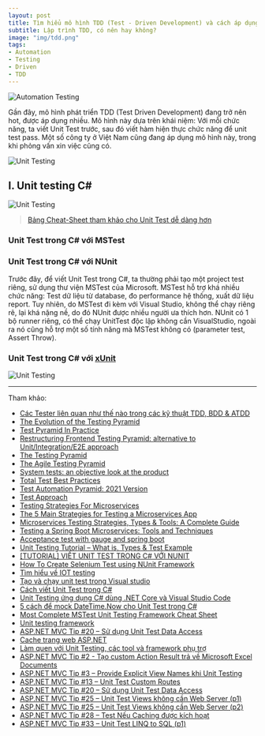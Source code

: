 ```yaml
---
layout: post
title: Tìm hiểu mô hình TDD (Test - Driven Development) và cách áp dụng
subtitle: Lập trình TDD, có nên hay không?
image: "img/tdd.png"
tags:
- Automation
- Testing
- Driven
- TDD
---
```


![Automation Testing](https://boxxv.github.io/img/test/0_f2vFclaitRRo1w2i.webp "Automation Testing")

Gần đây, mô hình phát triển TDD (Test Driven Development) đang trở nên hot, được áp dụng nhiều. Mô hình này dựa trên khái niệm: Với mỗi chức năng, ta viết Unit Test trước, sau đó viết hàm hiện thực chức năng để unit test pass. Một số công ty ở Việt Nam cũng đang áp dụng mô hình này, trong khi phỏng vấn xin việc cũng có.

![Unit Testing](https://boxxv.github.io/img/test/sketch.png "Unit Testing")


## I. Unit testing C#

![Unit Testing](https://boxxv.github.io/img/test/01_24.06.jpg "Unit Testing")

> [Bảng Cheat-Sheet tham khảo cho Unit Test dễ dàng hơn](https://viblo.asia/p/bang-cheat-sheet-tham-khao-cho-unit-test-de-dang-hon-aWj53vR8l6m)

### Unit Test trong C# với MSTest


### Unit Test trong C# với NUnit

Trước đây, để viết Unit Test trong C#, ta thường phải tạo một project test riêng, sử dụng thư viện MSTest của Microsoft. MSTest hỗ trợ khá nhiều chức năng: Test dữ liệu từ database, đo performance hệ thống, xuất dữ liệu report. Tuy nhiên, do MSTest đi kèm với Visual Studio, không thể chạy riêng rẽ, lại khá nặng nề, do đó NUnit được nhiều người ưa thích hơn. NUnit có 1 bộ runner riêng, có thể chạy UnitTest độc lập không cần VisualStudio, ngoài ra nó cũng hỗ trợ một số tính năng mà MSTest không có (parameter test, Assert Throw).

### Unit Test trong C# với [xUnit](xunit.net)

![Unit Testing](https://boxxv.github.io/img/test/unit-testing-framework-17-2048.webp "Unit Testing")


-----
Tham khảo:

- [Các Tester liên quan như thế nào trong các kỹ thuật TDD, BDD & ATDD](https://viblo.asia/p/cac-tester-lien-quan-nhu-the-nao-trong-cac-ky-thuat-tdd-bdd-atdd-m68Z0V8X5kG)
- [The Evolution of the Testing Pyramid](https://www.james-willett.com/the-evolution-of-the-testing-pyramid/)
- [Test Pyramid In Practice](https://www.pgs-soft.com/blog/test-pyramid-in-practice/)
- [Restructuring Frontend Testing Pyramid: alternative to Unit/Integration/E2E approach](https://dev.to/hiroyone/frontend-testing-no-more-unitintegratione2e-categorizations-and-priorities-5358)
- [The Testing Pyramid](https://www.devopsgroup.com/insights/resources/diagrams/all/the-testing-pyramid/)
- [The Agile Testing Pyramid](https://www.agilecoachjournal.com/2014-01-28/the-agile-testing-pyramid)
- [System tests: an objective look at the product](https://blog.atinternet.com/en/system-tests-an-objective-look-at-the-product/)
- [Total Test Best Practices](https://devops.api.bmc.com/guidelines/ttt/ttt_best_practices.html)
- [Test Automation Pyramid: 2021 Version](https://medium.com/software-qe/test-automation-pyramid-2021-version-c299cb224c80)
- [Test Approach](https://www.you-getapptester.com/home/features-benefits/test-approach/)
- [Testing Strategies For Microservices](https://semaphoreci.com/blog/test-microservices)
- [The 5 Main Strategies for Testing a Microservices App](https://www.teaminternational.com/5-main-strategies-testing-microservices-app/)
- [Microservices Testing Strategies, Types & Tools: A Complete Guide](https://www.simform.com/blog/microservice-testing-strategies/)
- [Testing a Spring Boot Microservices: Tools and Techniques](https://medium.com/kth-distributed-systems/testing-microservices-in-spring-boot-applications-tools-and-techniques-b9c27d865f88)
- [Acceptance test with gauge and spring boot](https://mesutyakut.medium.com/acceptance-test-with-gauge-and-spring-boot-f675655d8e)
- [Unit Testing Tutorial – What is, Types & Test Example](https://www.guru99.com/unit-testing-guide.html)
- [[TUTORIAL] VIẾT UNIT TEST TRONG C# VỚI NUNIT](https://toidicodedao.com/2015/08/25/tutorial-viet-unit-test-trong-c-voi-nunit/)
- [How To Create Selenium Test using NUnit Framework](https://learn-automation.com/selenium-test-using-nunit-framework/)
- [Tìm hiểu về IOT testing](https://viblo.asia/p/tim-hieu-ve-iot-testing-gDVK29Bw5Lj)
- [Tạo và chạy unit test trong Visual studio](https://viblo.asia/p/tao-va-chay-unit-test-trong-visual-studio-wpVYRPNzG4ng)
- [Cách viết Unit Test trong C#](http://duyanhpham.com/phan-1-cach-viet-unit-test-trong-c-sharp/)
- [Unit Testing ứng dụng C# dùng .NET Core và Visual Studio Code](https://techmaster.vn/posts/34532/unit-testing-csharp-net-core-visual-studio-code)
- [5 cách để mock DateTime.Now cho Unit Test trong C#](https://viblo.asia/p/5-cach-de-mock-datetimenow-cho-unit-test-trong-c-vyDZOnV7Kwj)
- [Most Complete MSTest Unit Testing Framework Cheat Sheet](https://www.automatetheplanet.com/mstest-cheat-sheet/)
- [Unit testing framework](https://www.slideshare.net/igorvavrish/unit-testing-framework)
- [ASP.NET MVC Tip #20 – Sử dụng Unit Test Data Access](https://viblo.asia/p/aspnet-mvc-tip-20-su-dung-unit-test-data-access-OeVKBxOdlkW)
- [Cache trang web ASP.NET](https://viblo.asia/p/cache-trang-web-aspnet-7prv3Pb9RKod)
- [Làm quen với Unit Testing, các tool và framework phụ trợ](https://viblo.asia/p/lam-quen-voi-unit-testing-cac-tool-va-framework-phu-tro-Zzb7vD1kRjKd)
- [ASP.NET MVC Tip #2 - Tạo custom Action Result trả về Microsoft Excel Documents](https://viblo.asia/p/aspnet-mvc-tip-2-tao-custom-action-result-tra-ve-microsoft-excel-documents-ORNZq31L50n)
- [ASP.NET MVC Tip #3 – Provide Explicit View Names khi Unit Testing](https://viblo.asia/p/aspnet-mvc-tip-3-provide-explicit-view-names-khi-unit-testing-m68Z0mWQlkG)
- [ASP.NET MVC Tip #13 – Unit Test Custom Routes](https://viblo.asia/p/aspnet-mvc-tip-13-unit-test-custom-routes-vyDZOzvdKwj)
- [ASP.NET MVC Tip #20 – Sử dụng Unit Test Data Access](https://viblo.asia/p/aspnet-mvc-tip-20-su-dung-unit-test-data-access-OeVKBxOdlkW)
- [ASP.NET MVC Tip #25 – Unit Test Views không cần Web Server (p1)](https://viblo.asia/p/aspnet-mvc-tip-25-unit-test-views-khong-can-web-server-p1-4P8563RGKY3)
- [ASP.NET MVC Tip #25 – Unit Test Views không cần Web Server (p2)](https://viblo.asia/p/aspnet-mvc-tip-25-unit-test-views-khong-can-web-server-p2-WAyK8Q6WZxX)
- [ASP.NET MVC Tip #28 – Test Nếu Caching được kích hoạt](https://viblo.asia/p/aspnet-mvc-tip-28-test-neu-caching-duoc-kich-hoat-gDVK2GnjZLj)
- [ASP.NET MVC Tip #33 – Unit Test LINQ to SQL (p1)](https://viblo.asia/p/aspnet-mvc-tip-33-unit-test-linq-to-sql-p1-LzD5dMzYKjY)